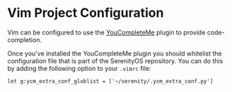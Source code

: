 # Vim Project Configuration

Vim can be configured to use the [YouCompleteMe](https://github.com/ycm-core/YouCompleteMe)
plugin to provide code-completion.

Once you've installed the YouCompleteMe plugin you should whitelist the
configuration file that is part of the SerenityOS repository. You can
do this by adding the following option to your `.vimrc` file:

```vim
let g:ycm_extra_conf_globlist = ['~/serenity/.ycm_extra_conf.py']
```
